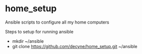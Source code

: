 # home_setup
Ansible scripts to configure all my home computers

Steps to setup for running ansible
- mkdir ~/ansible
- git clone https://github.com/decyne/home_setup.git ~/ansible
